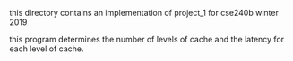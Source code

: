 this directory contains an implementation of project_1 for
cse240b winter 2019

this program determines the number of levels of cache
and the latency for each level of cache.
